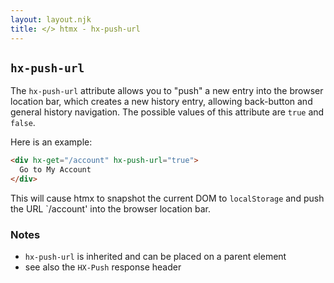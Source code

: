 ```yaml
---
layout: layout.njk
title: </> htmx - hx-push-url
---
```


## `hx-push-url`

The `hx-push-url` attribute allows you to "push" a new entry into the browser location bar, which creates
a new history entry, allowing back-button and general history navigation.  The possible values of this
attribute are `true` and `false`.

Here is an example:

```html
<div hx-get="/account" hx-push-url="true">
  Go to My Account
</div>
```

This will cause htmx to snapshot the current DOM to `localStorage` and push the URL `/account' into the browser 
location bar. 

### Notes

* `hx-push-url` is inherited and can be placed on a parent element
* see also the `HX-Push` response header
